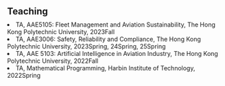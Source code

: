 <h1 id="teaching"></h1>
<h2 style="margin: 60px 0px 10px;">Teaching</h2>

  <li>
    TA, AAE5105: Fleet Management and Aviation Sustainability, The Hong Kong Polytechnic University,	2023Fall
  </li>
  
  <li>
    TA, AAE3006: Safety, Reliability and Compliance, The Hong Kong Polytechnic University, 2023Spring, 24Spring, 25Spring
  </li>
  
  <li>
    TA, AAE 5103: Artificial Intelligence in Aviation Industry, The Hong Kong Polytechnic University, 2022Fall
  </li>
  
  <li>
    TA, Mathematical Programming, Harbin Institute of Technology, 2022Spring
  </li>
